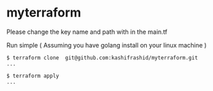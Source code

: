 # myterraform

Please change the key name and path with in the main.tf

Run simple  ( Assuming you have golang install on your linux machine )

```
$ terraform clone  git@github.com:kashifrashid/myterraform.git
...

$ terraform apply
...
```
